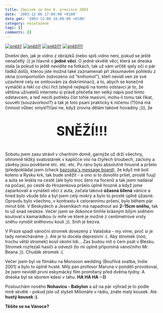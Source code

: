 ```yaml
---
title: Zápisek ze dne 6. prosince 2003
date: '2003-12-06 17:00:00 +0100'
date_gmt: '2003-12-06 16:00:00 +0100'
category: nezařazené
tags: []
comments: []
---
```

<div >  <a href="/assets/migrated/old-images/snezi2.jpg"><img alt="sněží!" src="/assets/migrated/old-images/snezi2.jpg"></a>  <a href="/assets/migrated/old-images/snezi3.jpg"><img alt="sněží!!" src="/assets/migrated/old-images/snezi3.jpg"></a>  <a href="/assets/migrated/old-images/snezi4.jpg"><img alt="sněží!!!" src="/assets/migrated/old-images/snezi4.jpg"></a>  <a href="/assets/migrated/old-images/snezi5.jpg"><img alt="sněží!!!!" src="/assets/migrated/old-images/snezi5.jpg"></a>  </div>
<p style="margin-bottom:0px">Dnešní den, jak je vidno z obrázků (nebo spíš vidno není, pokud se ještě nenačetly :))  je hlavně o <strong>jedné věci</strong>. O jedné skvělé věci, která se dneska stala (a pokud to ještě nevidíte  na fotkách, tak už vám určitě sjely oči o pár řádků dolů), kterou jste možná také zaznamenali  při zkoumavém pohledu z okna (compomolům (odvozeno od &quot;knihomol&quot;), kteří nevidí ven ze své  uzavřené cely se omlouvám za diskriminaci), a to, abych se konečně vymáčkl a řekl co chci říct  (stejně nejlepší na tomto odstavci je to, že většina uživatelů internetu si právě přečetla  ten velký nápis pod tímto odstavcem, a teď necítí potřebu číst tohle masivní, mohu-li tomu tak  říkat, souvětí (souzávorkoví?) a tak je toto psaní prakticky k ničemu (?)(má má činnost vůbec smysl?)(asi ne,  když zrovna dělám takové hovadiny ;))), že</p>
<p style="font-size:300%;text-align:center"><strong>SNĚŽÍ!!!</strong></p>
<p>Sobotu jsem zasu strávil v charitním domě, garnýže už drží všechny, ohromně těžký svatostánek  v kapličce visí na čtyřech šroubech, záclony a závěsy jsou pověšené etc. etc. etc. Po ránu bylo  absolutně hnusně a pršelo (předpokládal jsem (check <a href="http://www.bazooka.wz.cz/_vzkazy/vzkazy.php">bazooka's  message board</a>), že když mě bolí koleno a Rysku krk, tak bude sněžit -  a ono si to dovolilo pršet, prostě fuuj) a auta se leskla na cestě (ale bylo moc šero na focení) a tak jsem nadával  na počasí, po cestě do Hrozenkova pršelo úplně hrozně a když jsme zaparkovali a vynášeli věci z auta,  začala taková <strong>úžasná šílená</strong> vánice a hned bylo všude bílo a byl jsem celý mokrý a bylo to prostě  úplně úžasné. Opravdu bylo všechno, v kontrastu k celorannímu pršení, bylo během pár minut bílé.  V Beskydech a Jeseníkách má napadnout asi <strong>2-15cm sněhu,</strong> tak to už snad nesleze. Večer jsem  se dokonce tímhle krásným bílým sněhem kouloval s kamarádkou (v míře ve které je možné z centimetrové vrsty  sněhu vyrobit sněhovou kouli ;)). Sníh je bezva.</p>
<p>V Praze spadl vánoční stromek dovezený z Valašska - my víme, proč si je tady nenecháváme ;). Ale je  to docela depresivní :(. Aby stromek (nóó, trochu větší stromek) kosil okolní lidi... Zas budou mít  o čem psát v Blesku. Stromek rozřezali hasiči a odvezli (to mi úplně připomíná vánočního Mr. Beana ;)).  Chudák stromek :(.</p>
<p>Večer jsem byl ve filmáku na Monsoon wedding (Bouřlivá svatba, Indie 2001) a bylo to úplně husté.  Milý pan profesor Maruna v pondělí provokoval, že jsem neviděl první eskymácký film promítaný před dvěma  týdny. A dneska byl se sborem kdesi v tahu. <strong>HA HA HA :-))</strong></p>
<p>Poslouchám nového <strong>Nohavicu - Babylon</strong> a až na pár výhrad je to podle mně skvělé - pokud jste už  slyšeli Milionáře v rádiu, znáte malý kousek. Ale <strong>hustý kousek :).</strong></p>
<p><strong>Těšíte se na Vánoce?</strong></p>
